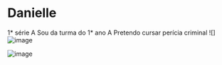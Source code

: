 # Danielle
1* série A
Sou da turma do 1* ano A
Pretendo cursar perícia criminal
![]![image](https://github.com/DaniFumagali08/Danielle/assets/145668959/15f0d3f0-2014-43cf-86a8-87d7c11f8679)

![image](https://github.com/DaniFumagali08/Danielle/assets/145668959/b4d27fa4-bd64-47e3-b77e-89bb4528923a)
